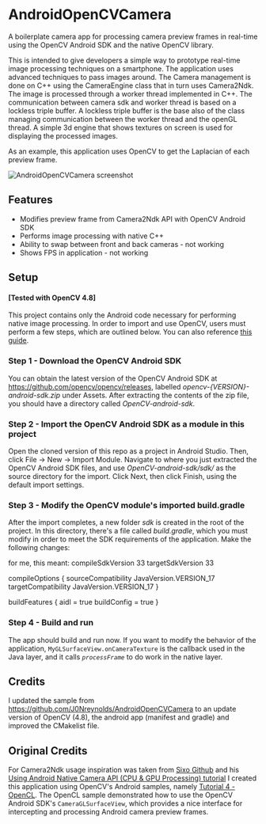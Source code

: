 # AndroidOpenCVCamera
A boilerplate camera app for processing camera preview frames in real-time using the OpenCV Android SDK and the native OpenCV library.

This is intended to give developers a simple way to prototype real-time image processing techniques on a smartphone. The application uses advanced techniques to pass images around. The Camera management is done on C++ using the CameraEngine class that in turn uses Camera2Ndk. The image is processed through a worker thread implemented in C++. The communication between camera sdk and worker thread is based on a lockless triple buffer. A lockless triple buffer is the base also of the class managing communication between the worker thread and the openGL thread. A simple 3d engine that shows textures on screen is used for displaying the processed images.

As an example, this application uses OpenCV to get the Laplacian of each preview frame.

![AndroidOpenCVCamera screenshot](https://lh3.googleusercontent.com/B2lvLW6ZU6-V-k8IEN2p0ZmePYehoEFV8VEm2nTfK8M0mDfyHBpocy8JtyJEoPaBgtx2KYWTIT-nmrjHqhjb5BeWU_c9my4HydEk2LuNga2C2vCHD9dDk2Tj_jsp6_XQUwOw2AG_0W20g8eJKBEpMRLtnjDZIOzmaMkUxCRskFaF02BEEpWY1bIUwCFFfvh5u5_lcIQ0UT0LV4HST11nt09Le_yIc4hFWdjsvRpgpJLBTYCl7jPuY-MoRSXSGuAE3Fcvyj6W-FLBRICnxDU-UzDqFCcH506k9q7k8OeYIfG34geylx5MPNbCgRz7x-PUiLRZ_UTdnDMbdgSMouZUrCk3nxujNp367ya1FPzNuIW-uad4zw0AnTMz2FYyRL_Ygsqdhfp94B2qCvrcl2jFmiYGbtaJoIun3gtRwDcXkbDyjPg1sdJDrCZEEzm0zMJDkpZpfjUllQ0CleZ9ITaO_tCrI7ahJFwxTqWyLmcV3W5cMM19azaiOyaXxmnh3i0ups2A5awnMWcDRPdRfh6sJzSbAsOJ4i_-vJOWN8y2ug3r4IQXKCVrwHAwqZmPEMNEa0cJL3brO_Awvj6C4swd1hGFfeeuH-gvYuEp0uDaX7l3m6YPw5dFeb7PmLi1zMCiYdKf5Tf661pMVN9VYjruWjYYSVzxOLIODw=w377-h625-no)

## Features
- Modifies preview frame from Camera2Ndk API with OpenCV Android SDK
- Performs image processing with native C++
- Ability to swap between front and back cameras - not working
- Shows FPS in application - not working

## Setup
#### [Tested with OpenCV 4.8]
This project contains only the Android code necessary for performing native image processing. In order to import and use OpenCV, users must perform a few steps, which are outlined below. You can also reference [this guide](https://proandroiddev.com/android-studio-step-by-step-guide-to-download-and-install-opencv-for-android-9ddcb78a8bc3).

### Step 1 - Download the OpenCV Android SDK
You can obtain the latest version of the OpenCV Android SDK at https://github.com/opencv/opencv/releases, labelled *opencv-{VERSION}-android-sdk.zip* under Assets. After extracting the contents of the zip file, you should have a directory called *OpenCV-android-sdk*.

### Step 2 - Import the OpenCV Android SDK as a module in this project
Open the cloned version of this repo as a project in Android Studio. Then, click File -> New -> Import Module. Navigate to where you just extracted the OpenCV Android SDK files, and use *OpenCV-android-sdk/sdk/* as the source directory for the import. Click Next, then click Finish, using the default import settings.

### Step 3 - Modify the OpenCV module's imported build.gradle
After the import completes, a new folder *sdk* is created in the root of the project. In this directory, there's a file called *build.gradle*, which you must modify in order to meet the SDK requirements of the application. Make the following changes:

for me, this meant:
compileSdkVersion 33
targetSdkVersion 33

compileOptions {
    sourceCompatibility JavaVersion.VERSION_17
    targetCompatibility JavaVersion.VERSION_17
}

buildFeatures {
    aidl = true
    buildConfig = true
}

### Step 4 - Build and run
The app should build and run now. If you want to modify the behavior of the application, `MyGLSurfaceView.onCameraTexture` is the callback used in the Java layer, and it calls *`processFrame`* to do work in the native layer.

## Credits
I updated the sample from https://github.com/J0Nreynolds/AndroidOpenCVCamera to an update version of OpenCV (4.8), the android app (manifest and gradle) and improved the CMakelist file.

## Original Credits
For Camera2Ndk usage inspiration was taken from [Sixo Github](https://github.com/sixo/native-camera/tree/master) and his [Using Android Native Camera API (CPU & GPU Processing) tutorial](https://www.sisik.eu/blog/android/ndk/camera)
I created this application using OpenCV's Android samples, namely [Tutorial 4 - OpenCL](https://github.com/opencv/opencv/tree/3.4/samples/android/tutorial-4-opencl). The OpenCL sample demonstrated how to use the OpenCV Android SDK's `CameraGLSurfaceView`, which provides a nice interface for intercepting and processing Android camera preview frames.
